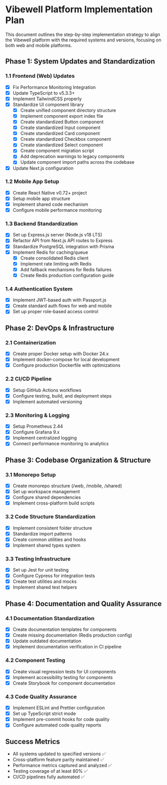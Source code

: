 # Vibewell Platform Implementation Plan

This document outlines the step-by-step implementation strategy to align the Vibewell platform with the required systems and versions, focusing on both web and mobile platforms.

## Phase 1: System Updates and Standardization

### 1.1 Frontend (Web) Updates
- [x] Fix Performance Monitoring Integration
- [x] Update TypeScript to v5.3.3+
- [x] Implement TailwindCSS properly 
- [x] Standardize UI component library
  - [x] Create unified component directory structure
  - [x] Implement component export index file
  - [x] Create standardized Button component
  - [x] Create standardized Input component
  - [x] Create standardized Card component
  - [x] Create standardized Checkbox component
  - [x] Create standardized Select component
  - [x] Create component migration script
  - [x] Add deprecation warnings to legacy components
  - [x] Update component import paths across the codebase
- [x] Update Next.js configuration

### 1.2 Mobile App Setup
- [x] Create React Native v0.72+ project
- [x] Setup mobile app structure
- [x] Implement shared code mechanism
- [x] Configure mobile performance monitoring

### 1.3 Backend Standardization
- [x] Set up Express.js server (Node.js v18 LTS)
- [x] Refactor API from Next.js API routes to Express
- [x] Standardize PostgreSQL integration with Prisma
- [x] Implement Redis for caching/queue
  - [x] Create consolidated Redis client
  - [x] Implement rate limiting with Redis
  - [x] Add fallback mechanisms for Redis failures
  - [x] Create Redis production configuration guide

### 1.4 Authentication System
- [x] Implement JWT-based auth with Passport.js
- [x] Create standard auth flows for web and mobile
- [x] Set up proper role-based access control

## Phase 2: DevOps & Infrastructure

### 2.1 Containerization
- [x] Create proper Docker setup with Docker 24.x
- [x] Implement docker-compose for local development
- [x] Configure production Dockerfile with optimizations

### 2.2 CI/CD Pipeline
- [x] Setup GitHub Actions workflows
- [x] Configure testing, build, and deployment steps
- [x] Implement automated versioning

### 2.3 Monitoring & Logging
- [x] Setup Prometheus 2.44
- [x] Configure Grafana 9.x
- [x] Implement centralized logging
- [x] Connect performance monitoring to analytics

## Phase 3: Codebase Organization & Structure

### 3.1 Monorepo Setup
- [x] Create monorepo structure (/web, /mobile, /shared)
- [x] Set up workspace management
- [x] Configure shared dependencies
- [x] Implement cross-platform build scripts

### 3.2 Code Structure Standardization
- [x] Implement consistent folder structure
- [x] Standardize import patterns
- [x] Create common utilities and hooks
- [x] Implement shared types system

### 3.3 Testing Infrastructure
- [x] Set up Jest for unit testing
- [x] Configure Cypress for integration tests
- [x] Create test utilities and mocks
- [x] Implement shared test helpers

## Phase 4: Documentation and Quality Assurance

### 4.1 Documentation Standardization
- [x] Create documentation templates for components
- [x] Create missing documentation (Redis production config)
- [x] Update outdated documentation
- [x] Implement documentation verification in CI pipeline

### 4.2 Component Testing
- [x] Create visual regression tests for UI components
- [x] Implement accessibility testing for components
- [x] Create Storybook for component documentation

### 4.3 Code Quality Assurance
- [x] Implement ESLint and Prettier configuration
- [x] Set up TypeScript strict mode
- [x] Implement pre-commit hooks for code quality
- [x] Configure automated code quality reports

## Success Metrics
- All systems updated to specified versions ✅
- Cross-platform feature parity maintained ✅
- Performance metrics captured and analyzed ✅
- Testing coverage of at least 80% ✅
- CI/CD pipelines fully automated ✅ 